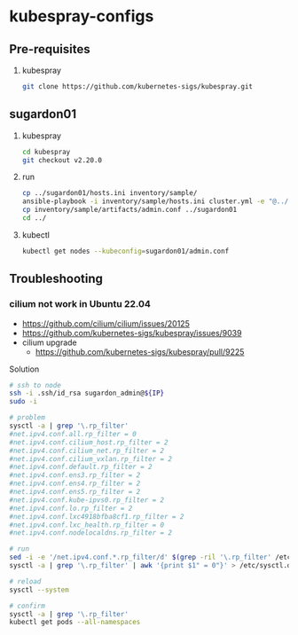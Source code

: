 # kubespray-configs

## Pre-requisites

1. kubespray
   ```bash
   git clone https://github.com/kubernetes-sigs/kubespray.git
   ```
## sugardon01

1. kubespray
   ```bash
   cd kubespray
   git checkout v2.20.0
   ```
1. run
   ```bash
   cp ../sugardon01/hosts.ini inventory/sample/
   ansible-playbook -i inventory/sample/hosts.ini cluster.yml -e "@../sugardon01/values.yaml" --become -vvv
   cp inventory/sample/artifacts/admin.conf ../sugardon01
   cd ../
   ```
1. kubectl
   ```bash
   kubectl get nodes --kubeconfig=sugardon01/admin.conf
   ```

## Troubleshooting

### cilium not work in Ubuntu 22.04

- https://github.com/cilium/cilium/issues/20125
- https://github.com/kubernetes-sigs/kubespray/issues/9039
- cilium upgrade
  - https://github.com/kubernetes-sigs/kubespray/pull/9225

Solution

```bash
# ssh to node
ssh -i .ssh/id_rsa sugardon_admin@${IP}
sudo -i

# problem
sysctl -a | grep '\.rp_filter'
#net.ipv4.conf.all.rp_filter = 0
#net.ipv4.conf.cilium_host.rp_filter = 2
#net.ipv4.conf.cilium_net.rp_filter = 2
#net.ipv4.conf.cilium_vxlan.rp_filter = 2
#net.ipv4.conf.default.rp_filter = 2
#net.ipv4.conf.ens3.rp_filter = 2
#net.ipv4.conf.ens4.rp_filter = 2
#net.ipv4.conf.ens5.rp_filter = 2
#net.ipv4.conf.kube-ipvs0.rp_filter = 2
#net.ipv4.conf.lo.rp_filter = 2
#net.ipv4.conf.lxc4918bfba8cf1.rp_filter = 2
#net.ipv4.conf.lxc_health.rp_filter = 0
#net.ipv4.conf.nodelocaldns.rp_filter = 2

# run
sed -i -e '/net.ipv4.conf.*.rp_filter/d' $(grep -ril '\.rp_filter' /etc/sysctl.d/ /usr/lib/sysctl.d/)
sysctl -a | grep '\.rp_filter' | awk '{print $1" = 0"}' > /etc/sysctl.d/1000-cilium.conf

# reload
sysctl --system

# confirm
sysctl -a | grep '\.rp_filter'
kubectl get pods --all-namespaces
```
